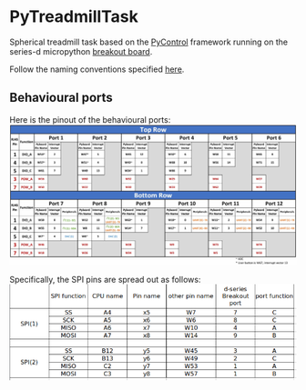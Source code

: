 # PyTreadmillTask

Spherical treadmill task based on the [PyControl](https://pycontrol.readthedocs.io/en/latest/) framework running on the series-d micropython [breakout board](https://karpova-lab.github.io/pyControl-D-Series-Breakout/).

Follow the naming conventions specified [here](/tasks/conventions.md).

## Behavioural ports

Here is the pinout of the behavioural ports:  
![schematics of the pinout](/docs/pinouts.jpg)

Specifically, the SPI pins are spread out as follows:  
![SPI pins](docs/spi.png)
